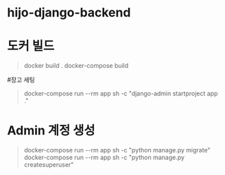 # hijo-django-backend

# 도커 빌드
> docker build .
> docker-compose build

#장고 세팅
> docker-compose run --rm app sh -c "django-admin startproject app ."

# Admin 계정 생성
> docker-compose run --rm app sh -c "python manage.py migrate"
> docker-compose run --rm app sh -c "python manage.py createsuperuser"